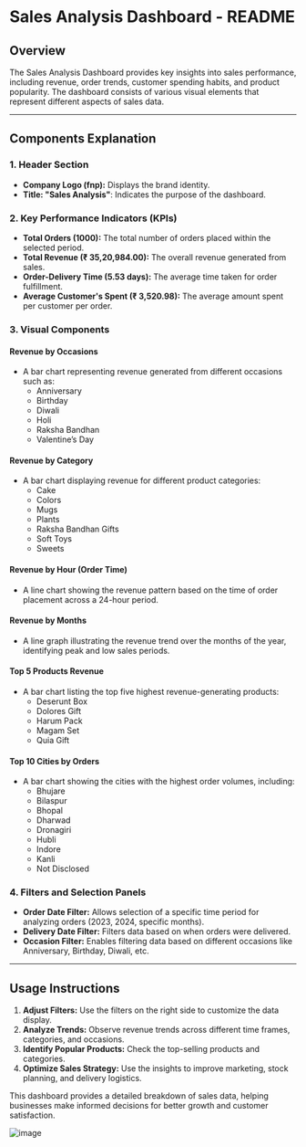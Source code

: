# Sales Analysis Dashboard - README

## Overview
The Sales Analysis Dashboard provides key insights into sales performance, including revenue, order trends, customer spending habits, and product popularity. The dashboard consists of various visual elements that represent different aspects of sales data.

---

## Components Explanation

### **1. Header Section**
- **Company Logo (fnp):** Displays the brand identity.
- **Title: "Sales Analysis"**: Indicates the purpose of the dashboard.

### **2. Key Performance Indicators (KPIs)**
- **Total Orders (1000):** The total number of orders placed within the selected period.
- **Total Revenue (₹ 35,20,984.00):** The overall revenue generated from sales.
- **Order-Delivery Time (5.53 days):** The average time taken for order fulfillment.
- **Average Customer's Spent (₹ 3,520.98):** The average amount spent per customer per order.

### **3. Visual Components**

#### **Revenue by Occasions**
- A bar chart representing revenue generated from different occasions such as:
  - Anniversary
  - Birthday
  - Diwali
  - Holi
  - Raksha Bandhan
  - Valentine’s Day

#### **Revenue by Category**
- A bar chart displaying revenue for different product categories:
  - Cake
  - Colors
  - Mugs
  - Plants
  - Raksha Bandhan Gifts
  - Soft Toys
  - Sweets

#### **Revenue by Hour (Order Time)**
- A line chart showing the revenue pattern based on the time of order placement across a 24-hour period.

#### **Revenue by Months**
- A line graph illustrating the revenue trend over the months of the year, identifying peak and low sales periods.

#### **Top 5 Products Revenue**
- A bar chart listing the top five highest revenue-generating products:
  - Deserunt Box
  - Dolores Gift
  - Harum Pack
  - Magam Set
  - Quia Gift

#### **Top 10 Cities by Orders**
- A bar chart showing the cities with the highest order volumes, including:
  - Bhujare
  - Bilaspur
  - Bhopal
  - Dharwad
  - Dronagiri
  - Hubli
  - Indore
  - Kanli
  - Not Disclosed

### **4. Filters and Selection Panels**
- **Order Date Filter:** Allows selection of a specific time period for analyzing orders (2023, 2024, specific months).
- **Delivery Date Filter:** Filters data based on when orders were delivered.
- **Occasion Filter:** Enables filtering data based on different occasions like Anniversary, Birthday, Diwali, etc.

---

## Usage Instructions
1. **Adjust Filters:** Use the filters on the right side to customize the data display.
2. **Analyze Trends:** Observe revenue trends across different time frames, categories, and occasions.
3. **Identify Popular Products:** Check the top-selling products and categories.
4. **Optimize Sales Strategy:** Use the insights to improve marketing, stock planning, and delivery logistics.

This dashboard provides a detailed breakdown of sales data, helping businesses make informed decisions for better growth and customer satisfaction.

![image](https://github.com/user-attachments/assets/7ef05a8d-8732-421b-bd8c-6eec56b9fa51)
